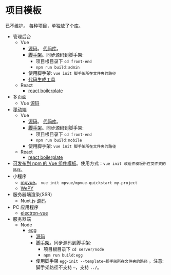 # 项目模板
已不维护。 每种项目，单独放了个库。

* 管理后台
  * Vue
    * [源码](front-end/admin)。 [代码库](https://github.com/iamjoel/admin-codes-collection)。
    * [脚手架](front-end/vue-cli-admin)。同步源码到脚手架:
      * 项目根目录下 `cd front-end`
      * `npm run build:admin`
    * 使用脚手架: `vue init 脚手架所在文件夹的路径`
    * [代码生成工具](https://iamjoel.github.io/admin-fe-generator/src/)
  * React
    * [react boilerplate](https://github.com/react-boilerplate/react-boilerplate)
* 多页面
  * Vue [源码](front-end/multi-page)
* [移动端](front-end/mobile)
  * Vue
    * [源码](front-end/mobile)。 [代码库](https://github.com/iamjoel/mobile-codes-collection)。
    * [脚手架](front-end/vue-cli-mobile)。同步源码到脚手架:
      * 项目根目录下 `cd front-end` 
      * `npm run build:mobile`
    * 使用脚手架: `vue init 脚手架所在文件夹的路径`
  * React
    * [react boilerplate](https://github.com/react-boilerplate/react-boilerplate)
* [可发布到 npm 的 Vue 组件模板](front-end/vue-cli-npm-components)。使用方式：`vue init 改组件模板所在文件夹的路径`。
* 小程序
  * [mpvue](http://mpvue.com/mpvue/quickstart/)。 `vue init mpvue/mpvue-quickstart my-project`
  * [WePY](front-end/wepy)
* 服务器端渲染(SSR)
  * Nuxt.js [源码](front-end/nuxt)
* PC 应用程序
  * [electron-vue](https://github.com/SimulatedGREG/electron-vue)
* 服务器端
  * Node
    * [egg](server/node/egg)
      * [源码](server/node/egg)
      * [脚手架](server/node/egg-boilerplate)。同步源码到脚手架:
        * 项目根目录下 `cd server/node` 
        * `npm run build:egg`
      * 使用脚手架 `egg-init --template=脚手架所在文件夹的路径` 。注意: 脚手架路径不支持 `~`，支持 `../`。
